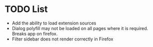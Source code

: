# TODO List
- Add the ability to load extension sources
- Dialog polyfill may not be loaded on all pages where it is required. Breaks app on firefox.
- Filter sidebar does not render correctly in Firefox